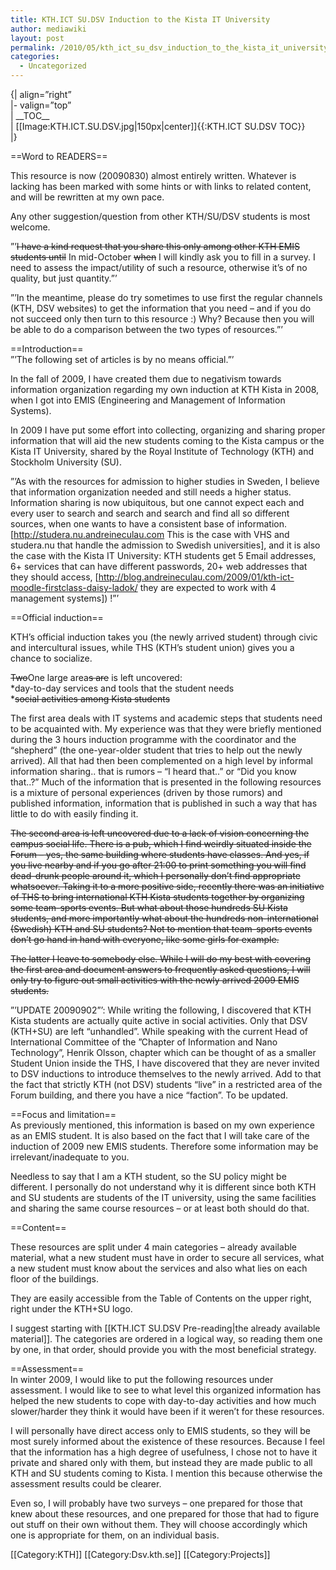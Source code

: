 ```yaml
---
title: KTH.ICT SU.DSV Induction to the Kista IT University
author: mediawiki
layout: post
permalink: /2010/05/kth_ict_su_dsv_induction_to_the_kista_it_university/
categories:
  - Uncategorized
---
```

{| align=&#8221;right&#8221;  
|- valign=&#8221;top&#8221;  
| \_\_TOC\_\_  
| [[Image:KTH.ICT.SU.DSV.jpg|150px|center]]{{:KTH.ICT SU.DSV TOC}}  
|}

==Word to READERS==

This resource is now (20090830) almost entirely written. Whatever is lacking has been marked with some hints or with links to related content, and will be rewritten at my own pace.

Any other suggestion/question from other KTH/SU/DSV students is most welcome.

&#8221;&#8217;<s>I have a kind request that you share this only among other KTH EMIS students until</s> In mid-October <s>when</s> I will kindly ask you to fill in a survey. I need to assess the impact/utility of such a resource, otherwise it&#8217;s of no quality, but just quantity.&#8221;&#8217;

&#8221;&#8217;In the meantime, please do try sometimes to use first the regular channels (KTH, DSV websites) to get the information that you need &#8211; and if you do not succeed only then turn to this resource :) Why? Because then you will be able to do a comparison between the two types of resources.&#8221;&#8217;

==Introduction==  
&#8221;&#8217;The following set of articles is by no means official.&#8221;&#8217;

In the fall of 2009, I have created them due to negativism towards information organization regarding my own induction at KTH Kista in 2008, when I got into EMIS (Engineering and Management of Information Systems).

In 2009 I have put some effort into collecting, organizing and sharing proper information that will aid the new students coming to the Kista campus or the Kista IT University, shared by the Royal Institute of Technology (KTH) and Stockholm University (SU).

&#8221;&#8217;As with the resources for admission to higher studies in Sweden, I believe that information organization needed and still needs a higher status. Information sharing is now ubiquitous, but one cannot expect each and every user to search and search and search and find all so different sources, when one wants to have a consistent base of information. [http://studera.nu.andreineculau.com This is the case with VHS and studera.nu that handle the admission to Swedish universities], and it is also the case with the Kista IT University: KTH students get 5 Email addresses, 6+ services that can have different passwords, 20+ web addresses that they should access, [http://blog.andreineculau.com/2009/01/kth-ict-moodle-firstclass-daisy-ladok/ they are expected to work with 4 management systems]) !&#8221;&#8217;

==Official induction==

KTH&#8217;s official induction takes you (the newly arrived student) through civic and intercultural issues, while THS (KTH&#8217;s student union) gives you a chance to socialize.

<s>Two</s>One large area<s>s are</s> is left uncovered:  
*day-to-day services and tools that the student needs  
*<s>social activities among Kista students</s>

The first area deals with IT systems and academic steps that students need to be acquainted with. My experience was that they were briefly mentioned during the 3 hours induction programme with the coordinator and the &#8220;shepherd&#8221; (the one-year-older student that tries to help out the newly arrived). All that had then been complemented on a high level by informal information sharing.. that is rumors &#8211; &#8220;I heard that..&#8221; or &#8220;Did you know that..?&#8221; Much of the information that is presented in the following resources is a mixture of personal experiences (driven by those rumors) and published information, information that is published in such a way that has little to do with easily finding it.

<s>The second area is left uncovered due to a lack of vision concerning the campus social life. There is a pub, which I find weirdly situated inside the Forum &#8211; yes, the same building where students have classes. And yes, if you live nearby and if you go after 21:00 to print something you will find dead-drunk people around it, which I personally don&#8217;t find appropriate whatsoever. Taking it to a more positive side, recently there was an initiative of THS to bring international KTH Kista students together by organizing some team-sports events. But what about those hundreds SU Kista students, and more importantly what about the hundreds non-international (Swedish) KTH and SU students? Not to mention that team-sports events don&#8217;t go hand in hand with everyone, like some girls for example.</s>

<s>The latter I leave to somebody else. While I will do my best with covering the first area and document answers to frequently asked questions, I will only try to figure out small activities with the newly arrived 2009 EMIS students.</s>

&#8221;&#8217;UPDATE 20090902&#8221;&#8217;: While writing the following, I discovered that KTH Kista students are actually quite active in social activities. Only that DSV (KTH+SU) are left &#8220;unhandled&#8221;. While speaking with the current Head of International Committee of the &#8221;Chapter of Information and Nano Technology&#8221;, Henrik Olsson, chapter which can be thought of as a smaller Student Union inside the THS, I have discovered that they are never invited to DSV inductions to introduce themselves to the newly arrived. Add to that the fact that strictly KTH (not DSV) students &#8220;live&#8221; in a restricted area of the Forum building, and there you have a nice &#8220;faction&#8221;. To be updated.

==Focus and limitation==  
As previously mentioned, this information is based on my own experience as an EMIS student. It is also based on the fact that I will take care of the induction of 2009 new EMIS students. Therefore some information may be irrelevant/inadequate to you.

Needless to say that I am a KTH student, so the SU policy might be different. I personally do not understand why it is different since both KTH and SU students are students of the IT university, using the same facilities and sharing the same course resources &#8211; or at least both should do that.

==Content==

These resources are split under 4 main categories &#8211; already available material, what a new student must have in order to secure all services, what a new student must know about the services and also what lies on each floor of the buildings.

They are easily accessible from the Table of Contents on the upper right, right under the KTH+SU logo.

I suggest starting with [[KTH.ICT SU.DSV Pre-reading|the already available material]]. The categories are ordered in a logical way, so reading them one by one, in that order, should provide you with the most beneficial strategy.

==Assessment==  
In winter 2009, I would like to put the following resources under assessment. I would like to see to what level this organized information has helped the new students to cope with day-to-day activities and how much slower/harder they think it would have been if it weren&#8217;t for these resources.

I will personally have direct access only to EMIS students, so they will be most surely informed about the existence of these resources. Because I feel that the information has a high degree of usefulness, I chose not to have it private and shared only with them, but instead they are made public to all KTH and SU students coming to Kista. I mention this because otherwise the assessment results could be clearer.

Even so, I will probably have two surveys &#8211; one prepared for those that knew about these resources, and one prepared for those that had to figure out stuff on their own without them. They will choose accordingly which one is appropriate for them, on an individual basis.

\[[Category:KTH]\] \[[Category:Dsv.kth.se\]] [[Category:Projects]]
